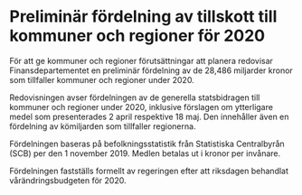 # Preliminär fördelning av tillskott till kommuner och regioner för 2020

För att ge kommuner och regioner förutsättningar att planera redovisar Finansdepartementet en preliminär fördelning av de 28,486 miljarder kronor som tillfaller kommuner och regioner under 2020\.


Redovisningen avser fördelningen av de generella statsbidragen till kommuner och regioner under 2020, inklusive förslagen om ytterligare medel som presenterades 2 april respektive 18 maj. Den innehåller även en fördelning av kömiljarden som tillfaller regionerna.

Fördelningen baseras på befolkningsstatistik från Statistiska Centralbyrån (SCB) per den 1 november 2019\. Medlen betalas ut i kronor per invånare.

Fördelningen fastställs formellt av regeringen efter att riksdagen behandlat vårändringsbudgeten för 2020\.
